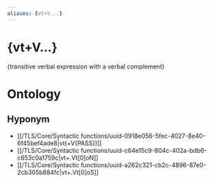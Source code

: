 ```yaml
---
aliases: {vt+V...}
---
```

# {vt+V...}

{transitive verbal expression with a verbal complement}
# Ontology

## Hyponym
- [[/TLS/Core/Syntactic functions/uuid-0918e056-5fec-4027-8e40-6f45bef4ade8|vt(+V{PASS})]]
- [[/TLS/Core/Syntactic functions/uuid-c64e15c9-804c-402a-bdb6-c653c0a1759c|vt+.Vt[0]oN]]
- [[/TLS/Core/Syntactic functions/uuid-a262c321-cb2c-4896-87e0-2cb305b884fc|vt+.Vt[0]oS]]